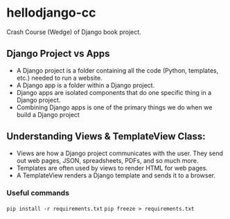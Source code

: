 # hellodjango-cc
Crash Course (Wedge) of Django book project.

## Django Project vs Apps
- A Django project is a folder containing all the code
(Python, templates, etc.) needed to run a website.
- A Django app is a folder within a Django project.
- Django apps are isolated components that do one
specific thing in a Django project.
- Combining Django apps is one of the primary
things we do when we build a Django project

## Understanding Views & TemplateView Class:
- Views are how a Django project communicates with
the user. They send out web pages, JSON, spreadsheets, PDFs, and so much more.
- Templates are often used by views to render HTML
for web pages.
- A TemplateView renders a Django template and sends
it to a browser.

### Useful commands
`pip install -r requirements.txt`
`pip freeze > requirements.txt`